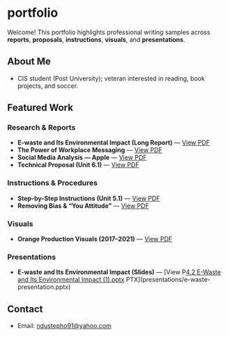 # portfolio

Welcome! This portfolio highlights professional writing samples across **reports**, **proposals**, **instructions**, **visuals**, and **presentations**.

## About Me
- CIS student (Post University); veteran interested in reading, book projects, and soccer.

## Featured Work

### Research & Reports
- **E-waste and Its Environmental Impact (Long Report)** — [View PDF](docs/writing/e-waste-long-report.pdf)
- **The Power of Workplace Messaging** — [View PDF](docs/writing/workplace-messaging.pdf)
- **Social Media Analysis — Apple** — [View PDF](docs/writing/apple-social-media-analysis.pdf)
- **Technical Proposal (Unit 6.1)** — [View PDF](docs/writing/technical-proposal.pdf)

### Instructions & Procedures
- **Step-by-Step Instructions (Unit 5.1)** — [View PDF](docs/instructions/device-setup-instructions.pdf)
- **Removing Bias & “You Attitude”** — [View PDF](docs/writing/inclusive-language-revisions.pdf)

### Visuals
- **Orange Production Visuals (2017–2021)** — [View PDF](docs/visuals/orange-production-visuals.pdf)

### Presentations
- **E-waste and Its Environmental Impact (Slides)** — [View P[4.2 E-Waste and Its Environmental Impact (1).pptx](https://github.com/user-attachments/files/22918938/4.2.E-Waste.and.Its.Environmental.Impact.1.pptx)
PTX](presentations/e-waste-presentation.pptx)

## Contact
- Email: ndustepho91@yahoo.com
